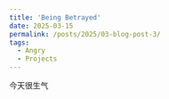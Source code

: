 ```yaml
---
title: 'Being Betrayed'
date: 2025-03-15
permalink: /posts/2025/03-blog-post-3/
tags:
  - Angry
  - Projects
---
```


今天很生气